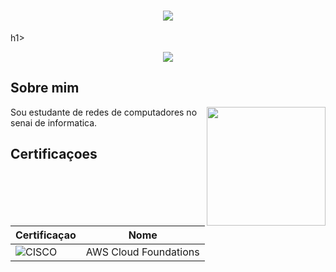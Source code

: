 <h1 align="center">
  <img src=https://capsule-render.vercel.app/api?type=rounded&height=250&color=003153&text=IZAIAS&fontcolor=FFFFFF&fontAlignY=50>
</h1>h1>

<p align="center">
<img src=http://readme-typing-svg-herokuapp.com?font=roboto&size=32&duration=6000&pause=2000&color=FFFFFF&center=true&vCenter=true&width=435&lines=Transicao+de+carreira>
<p>

## Sobre mim

<img align="right" height="190" src="https://cdn.pixabay.com/animation/2023/05/17/16/04/16-04-26-783_512.gif">

Sou estudante de redes de computadores no senai de informatica.

## Certificaçoes

| Certificaçao | Nome |
| --- | --- |
| ![CISCO](https://img.shields.io/badge/AWS-t?style=flat&logo=amazonwebservices&color=black) | AWS Cloud Foundations |
